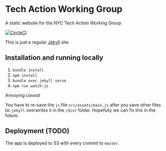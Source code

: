 # Tech Action Working Group
A static website for the NYC Tech Action Working Group

[![CircleCI](https://circleci.com/gh/nycdsa/tech-action-working-group.svg?style=svg)](https://circleci.com/gh/nycdsa/tech-action-working-group)

This is just a regular [Jekyll](https://jekyllrb.com) site.

## Installation and running locally
1. `bundle install`
2. `npm install`
3. `bundle exec jekyll serve`
4. `npm run watch:js`

*Annoying caveat*

You have to re-save the `js` file `src/assets/main.js` after you save other files bc `jekyll` overwrites it in the `/dist` folder. Hopefully we can fix this in the future.

## Deployment (TODO)
The app is deployed to S3 with every commit to `master`.
